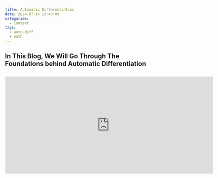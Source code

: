 ```yaml
---
title: Automatic Differentiation
date: 2024-07-14 13:40:00
categories:
  - Content
tags:
  - auto-diff
  - math
---
```



## In This Blog, We Will Go Through The Foundations behind Automatic Differentiation  



<p style="margin-left:1px;  margin-top: 30px">


<iframe width="687" height="320" src="https://www.youtube.com/embed/56WUlMEeAuA?autoplay=1" frameborder="0" ></iframe>

</p>
